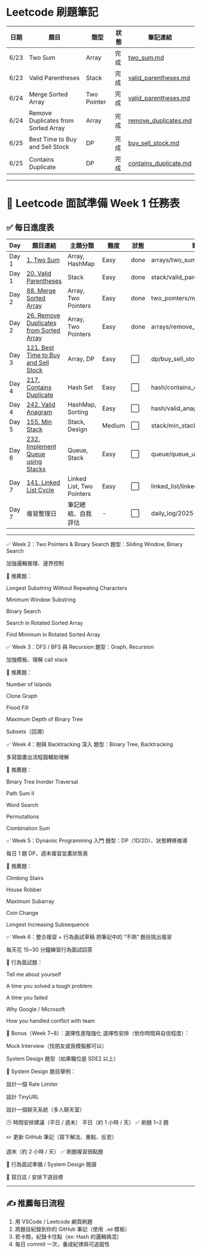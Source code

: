 # Leetcode 刷題筆記

| 日期 | 題目 | 類型 | 狀態 | 筆記連結 |
|------|------|------|------|-----------|
| 6/23 | Two Sum | Array | 完成 | [two_sum.md](arrays/two_sum.md) |
| 6/23 | Valid Parentheses | Stack | 完成 | [valid_parentheses.md](stack/valid_parentheses.md) |
| 6/24 | Merge Sorted Array | Two Pointer | 完成 | [valid_parentheses.md](two_pointers/merge_sorted_array.md) |
| 6/24 | Remove Duplicates from Sorted Array| Array | 完成 | [remove_duplicates.md](arrays/remove_duplicates.md) |
| 6/25 | Best Time to Buy and Sell Stock| DP | 完成 | [buy_sell_stock.md](dp/buy_sell_stock.md) |
| 6/25 | Contains Duplicate| DP | 完成 | [contains_duplicate.md](hash/contains_duplicate.md) |



---

# 📅 Leetcode 面試準備 Week 1 任務表

## ✅ 每日進度表

| Day | 題目連結 | 主題分類 | 難度 | 狀態 | 筆記連結 |
|-----|----------|----------|------|------|-----------|
| Day 1 | [1. Two Sum](https://leetcode.com/problems/two-sum/) | Array, HashMap | Easy | done | arrays/two_sum.md |
| Day 1 | [20. Valid Parentheses](https://leetcode.com/problems/valid-parentheses/) | Stack | Easy | done | stack/valid_parentheses.md |
| Day 2 | [88. Merge Sorted Array](https://leetcode.com/problems/merge-sorted-array/) | Array, Two Pointers | Easy | done | two_pointers/merge_sorted_array.md |
| Day 2 | [26. Remove Duplicates from Sorted Array](https://leetcode.com/problems/remove-duplicates-from-sorted-array/) | Array, Two Pointers | Easy | done | arrays/remove_duplicates.md |
| Day 3 | [121. Best Time to Buy and Sell Stock](https://leetcode.com/problems/best-time-to-buy-and-sell-stock/) | Array, DP | Easy | ⬜ | dp/buy_sell_stock.md |
| Day 4 | [217. Contains Duplicate](https://leetcode.com/problems/contains-duplicate/) | Hash Set | Easy | ⬜ | hash/contains_duplicate.md |
| Day 4 | [242. Valid Anagram](https://leetcode.com/problems/valid-anagram/) | HashMap, Sorting | Easy | ⬜ | hash/valid_anagram.md |
| Day 5 | [155. Min Stack](https://leetcode.com/problems/min-stack/) | Stack, Design | Medium | ⬜ | stack/min_stack.md |
| Day 6 | [232. Implement Queue using Stacks](https://leetcode.com/problems/implement-queue-using-stacks/) | Queue, Stack | Easy | ⬜ | queue/queue_using_stack.md |
| Day 7 | [141. Linked List Cycle](https://leetcode.com/problems/linked-list-cycle/) | Linked List, Two Pointers | Easy | ⬜ | linked_list/linked_list_cycle.md |
| Day 7 | 複習整理日 | 筆記總結、自我評估 | - | ⬜ | daily_log/2025-Week1-Review.md |


---

✅ Week 2：Two Pointers & Binary Search
題型：Sliding Window, Binary Search

加強邏輯推理、邊界控制

📌 推薦題：

Longest Substring Without Repeating Characters

Minimum Window Substring

Binary Search

Search in Rotated Sorted Array

Find Minimum in Rotated Sorted Array

✅ Week 3：DFS / BFS 與 Recursion
題型：Graph, Recursion

加強模板、理解 call stack

📌 推薦題：

Number of Islands

Clone Graph

Flood Fill

Maximum Depth of Binary Tree

Subsets（回溯）

✅ Week 4：樹與 Backtracking 深入
題型：Binary Tree, Backtracking

多寫圖畫出流程圖輔助理解

📌 推薦題：

Binary Tree Inorder Traversal

Path Sum II

Word Search

Permutations

Combination Sum

✅ Week 5：Dynamic Programming 入門
題型：DP（1D/2D）、狀態轉移推導

每日 1 題 DP，週末複習並畫狀態表

📌 推薦題：

Climbing Stairs

House Robber

Maximum Subarray

Coin Change

Longest Increasing Subsequence

✅ Week 6：整合複習 + 行為面試草稿
把筆記中的 “不熟” 題目挑出複習

每天花 15~30 分鐘練習行為面試回答

📌 行為面試題：

Tell me about yourself

A time you solved a tough problem

A time you failed

Why Google / Microsoft

How you handled conflict with team

🧠 Bonus（Week 7~8）：選擇性進階強化
選擇性安排（依你時間與自信程度）：

Mock Interview（找朋友或我模擬都可以）

System Design 題型（如果職位是 SDE2 以上）

📌 System Design 題目舉例：

設計一個 Rate Limiter

設計 TinyURL

設計一個聊天系統（多人聊天室）

🕒 時間安排建議（平日 / 週末）
平日（約 1 小時 / 天）
✅ 刷題 1~2 題

✏️ 更新 GitHub 筆記（寫下解法、重點、反思）

週末（約 2 小時 / 天）
✅ 刷題複習弱點題

🧠 行為面試準備 / System Design 閱讀

📝 寫日誌 / 安排下週目標

---


## ✍️ 推薦每日流程

1. 用 VSCode / Leetcode 網頁刷題
2. 將題目紀錄到你的 GitHub 筆記（使用 `.md` 模板）
3. 若卡關，紀錄卡住點（ex: Hash 的邏輯搞混）
4. 每日 commit 一次，養成紀律與可追蹤性
